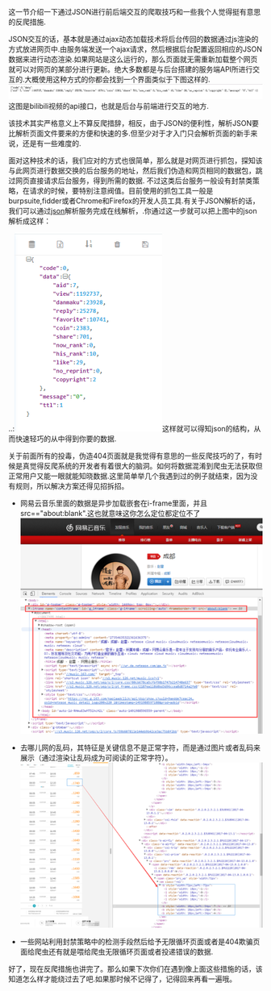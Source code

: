 这一节介绍一下通过JSON进行前后端交互的爬取技巧和一些我个人觉得挺有意思的反爬措施.

JSON交互的话，基本就是通过ajax动态加载技术将后台传回的数据通过js渲染的方式放进网页中.由服务端发送一个ajax请求，然后根据后台配置返回相应的JSON数据来进行动态渲染.如果网站是这么运行的，那么页面就无需重新加载整个网页就可以对网页的某部分进行更新。绝大多数都是与后台搭建的服务端API所进行交互的.大概使用这种方式的你都会找到一个界面类似于下图这样的.![png](/images/1.png)这图是bilibili视频的api接口，也就是后台与前端进行交互的地方.

该技术其实严格意义上不算反爬措辞，相反，由于JSON的便利性，解析JSON要比解析页面文件要来的方便和快速的多.但至少对于才入门只会解析页面的新手来说，还是有一些难度的.

面对这种技术的话，我们应对的方式也很简单，那么就是对网页进行抓包，探知该与此网页进行数据交换的后台服务的地址，然后我们伪造和网页相同的数据包，跳过网页直接请求后台服务，得到所需的数据. 不过这类后台服务一般设有封禁类策略，在请求的时候，要特别注意阀值。目前使用的抓包工具一般是burpsuite,fidder或者Chrome和Firefox的开发人员工具.有关于JSON解析的话，我们可以通过[json](http://www.json.cn/)解析服务完成在线解析，.你通过这一步就可以把上图中的json解析成这样：

..:![png](/images/2.png)这样就可以得知json的结构，从而快速轻巧的从中得到你要的数据.

关于前面所有的投毒，伪造404页面就是我觉得有意思的一些反爬技巧的了，有时候是真觉得反爬系统的开发者有着很大的脑洞。如何将数据混淆到爬虫无法获取但正常用户又能一眼就能知晓数据.这里简单举几个我遇到过的例子就结束，因为没有规则，所以解决方案还得见招拆招。

* 网易云音乐里面的数据是异步加载嵌套在i-frame里面，并且src=="about:blank".这也就意味这你怎么定位都定位不了![png](/images/3.png)

* 去哪儿网的乱码，其特征是关键信息不是正常字符，而是通过图片或者乱码来展示（通过渲染让乱码成为可阅读的正常字符）。![png](/images/4.png)
* 一些网站利用封禁策略中的检测手段然后给予无限循环页面或者是404欺骗页面给爬虫还有就是喂给爬虫无限循环页面或者投递错误的数据.

好了，现在反爬措施也讲完了。那么如果下次你们在遇到像上面这些措施的话，该知道怎么样才能绕过去了吧.如果那时候不记得了，记得回来再看一遍哦。

